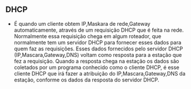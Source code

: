 ## DHCP


- É quando um cliente obtem IP,Maskara de rede,Gateway automaticamente, através de um requisição DHCP que é feita na rede. Normalmente essa requisição chega em algum roteador, que normalmente tem um servidor DHCP para fornecer esses dados para quem faz as requisições. Esses dados fornecidos pelo servidor DHCP         
(IP,Mascara,Gateway,DNS) voltam como resposta para a estação que fez a requisição. Quando a resposta chega na estação os dados são coletados por um programa conhecido como o cliente DHCP, é esse cliente DHCP que irá fazer a atribuição do IP,Mascara,Gateway,DNS da estação, conforme os dados da resposta do servidor DHCP.
